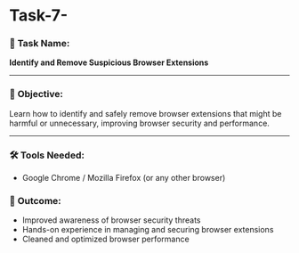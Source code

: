 # Task-7-
### 🧠 **Task Name:**
**Identify and Remove Suspicious Browser Extensions**

---

### 🎯 **Objective:**

Learn how to identify and safely remove browser extensions that might be harmful or unnecessary, improving browser security and performance.

---

### 🛠 **Tools Needed:**

* Google Chrome / Mozilla Firefox (or any other browser)


### 📌 **Outcome:**

* Improved awareness of browser security threats
* Hands-on experience in managing and securing browser extensions
* Cleaned and optimized browser performance

